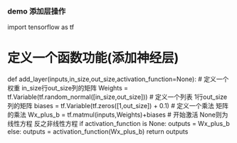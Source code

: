### demo 添加层操作 ###
import tensorflow as tf

# 定义一个函数功能(添加神经层)
def add_layer(inputs,in_size,out_size,activation_function=None):
    # 定义一个权重  in_size行out_size列的矩阵
    Weights = tf.Variable(tf.random_normal([in_size,out_size]))
    # 定义一个列表  1行out_size列的矩阵
    biases = tf.Variable(tf.zeros([1,out_size]) + 0.1)
    # 定义一个乘法 矩阵的乘法
    Wx_plus_b = tf.matmul(inputs,Weights)+biases
    # 开始激活  None则为线性方程 反之非线性方程
    if activation_function is None:
        outputs = Wx_plus_b
    else:
        outputs = activation_function(Wx_plus_b)
    return outputs